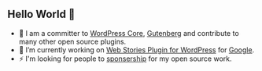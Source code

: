 ## Hello World 👋

- 👯 I am a committer to [WordPress Core](https://github.com/wordpress/wordpress-develop), [Gutenberg](https://github.com/wordpress/gutenberg/) and contribute to many other open source plugins. 
- 🔭 I’m currently working on [Web Stories Plugin for WordPress](https://github.com/google/web-stories-wp) for [Google](https://www.google.com). 
- ⚡ I'm looking for people to [sponsership](https://github.com/sponsors/spacedmonkey/) for my open source work. 
